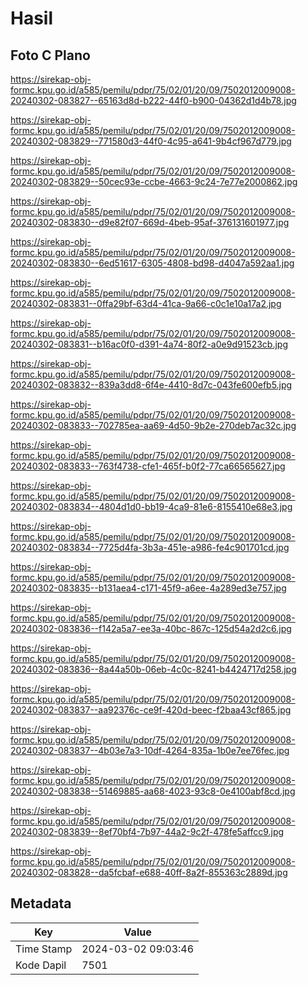 # Hasil

## Foto C Plano

https://sirekap-obj-formc.kpu.go.id/a585/pemilu/pdpr/75/02/01/20/09/7502012009008-20240302-083827--65163d8d-b222-44f0-b900-04362d1d4b78.jpg

https://sirekap-obj-formc.kpu.go.id/a585/pemilu/pdpr/75/02/01/20/09/7502012009008-20240302-083829--771580d3-44f0-4c95-a641-9b4cf967d779.jpg

https://sirekap-obj-formc.kpu.go.id/a585/pemilu/pdpr/75/02/01/20/09/7502012009008-20240302-083829--50cec93e-ccbe-4663-9c24-7e77e2000862.jpg

https://sirekap-obj-formc.kpu.go.id/a585/pemilu/pdpr/75/02/01/20/09/7502012009008-20240302-083830--d9e82f07-669d-4beb-95af-376131601977.jpg

https://sirekap-obj-formc.kpu.go.id/a585/pemilu/pdpr/75/02/01/20/09/7502012009008-20240302-083830--6ed51617-6305-4808-bd98-d4047a592aa1.jpg

https://sirekap-obj-formc.kpu.go.id/a585/pemilu/pdpr/75/02/01/20/09/7502012009008-20240302-083831--0ffa29bf-63d4-41ca-9a66-c0c1e10a17a2.jpg

https://sirekap-obj-formc.kpu.go.id/a585/pemilu/pdpr/75/02/01/20/09/7502012009008-20240302-083831--b16ac0f0-d391-4a74-80f2-a0e9d91523cb.jpg

https://sirekap-obj-formc.kpu.go.id/a585/pemilu/pdpr/75/02/01/20/09/7502012009008-20240302-083832--839a3dd8-6f4e-4410-8d7c-043fe600efb5.jpg

https://sirekap-obj-formc.kpu.go.id/a585/pemilu/pdpr/75/02/01/20/09/7502012009008-20240302-083833--702785ea-aa69-4d50-9b2e-270deb7ac32c.jpg

https://sirekap-obj-formc.kpu.go.id/a585/pemilu/pdpr/75/02/01/20/09/7502012009008-20240302-083833--763f4738-cfe1-465f-b0f2-77ca66565627.jpg

https://sirekap-obj-formc.kpu.go.id/a585/pemilu/pdpr/75/02/01/20/09/7502012009008-20240302-083834--4804d1d0-bb19-4ca9-81e6-8155410e68e3.jpg

https://sirekap-obj-formc.kpu.go.id/a585/pemilu/pdpr/75/02/01/20/09/7502012009008-20240302-083834--7725d4fa-3b3a-451e-a986-fe4c901701cd.jpg

https://sirekap-obj-formc.kpu.go.id/a585/pemilu/pdpr/75/02/01/20/09/7502012009008-20240302-083835--b131aea4-c171-45f9-a6ee-4a289ed3e757.jpg

https://sirekap-obj-formc.kpu.go.id/a585/pemilu/pdpr/75/02/01/20/09/7502012009008-20240302-083836--f142a5a7-ee3a-40bc-867c-125d54a2d2c6.jpg

https://sirekap-obj-formc.kpu.go.id/a585/pemilu/pdpr/75/02/01/20/09/7502012009008-20240302-083836--8a44a50b-06eb-4c0c-8241-b4424717d258.jpg

https://sirekap-obj-formc.kpu.go.id/a585/pemilu/pdpr/75/02/01/20/09/7502012009008-20240302-083837--aa92376c-ce9f-420d-beec-f2baa43cf865.jpg

https://sirekap-obj-formc.kpu.go.id/a585/pemilu/pdpr/75/02/01/20/09/7502012009008-20240302-083837--4b03e7a3-10df-4264-835a-1b0e7ee76fec.jpg

https://sirekap-obj-formc.kpu.go.id/a585/pemilu/pdpr/75/02/01/20/09/7502012009008-20240302-083838--51469885-aa68-4023-93c8-0e4100abf8cd.jpg

https://sirekap-obj-formc.kpu.go.id/a585/pemilu/pdpr/75/02/01/20/09/7502012009008-20240302-083839--8ef70bf4-7b97-44a2-9c2f-478fe5affcc9.jpg

https://sirekap-obj-formc.kpu.go.id/a585/pemilu/pdpr/75/02/01/20/09/7502012009008-20240302-083828--da5fcbaf-e688-40ff-8a2f-855363c2889d.jpg


## Metadata

| Key        | Value               |
| ---------- | ------------------- |
| Time Stamp | 2024-03-02 09:03:46 |
| Kode Dapil | 7501                |



